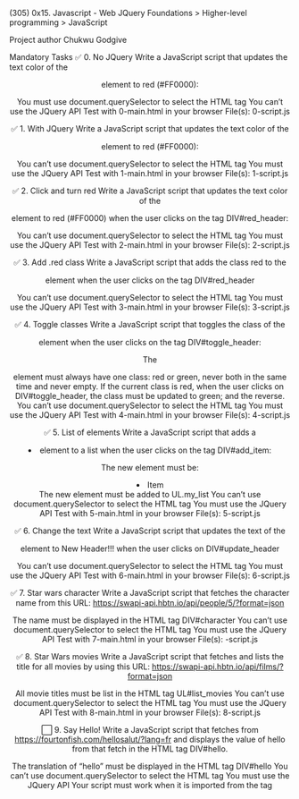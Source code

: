 (305) 0x15. Javascript - Web JQuery
Foundations > Higher-level programming > JavaScript

Project author
Chukwu Godgive

Mandatory Tasks
✅ 0. No JQuery
Write a JavaScript script that updates the text color of the <header> element to red (#FF0000):

You must use document.querySelector to select the HTML tag
You can’t use the JQuery API
Test with 0-main.html in your browser
File(s): 0-script.js

✅ 1. With JQuery
Write a JavaScript script that updates the text color of the <header> element to red (#FF0000):

You can’t use document.querySelector to select the HTML tag
You must use the JQuery API
Test with 1-main.html in your browser
File(s): 1-script.js

✅ 2. Click and turn red
Write a JavaScript script that updates the text color of the <header> element to red (#FF0000) when the user clicks on the tag DIV#red_header:

You can’t use document.querySelector to select the HTML tag
You must use the JQuery API
Test with 2-main.html in your browser
File(s): 2-script.js

✅ 3. Add .red class
Write a JavaScript script that adds the class red to the <header> element when the user clicks on the tag DIV#red_header

You can’t use document.querySelector to select the HTML tag
You must use the JQuery API
Test with 3-main.html in your browser
File(s): 3-script.js

✅ 4. Toggle classes
Write a JavaScript script that toggles the class of the <header> element when the user clicks on the tag DIV#toggle_header:

The <header> element must always have one class: red or green, never both in the same time and never empty.
If the current class is red, when the user clicks on DIV#toggle_header, the class must be updated to green; and the reverse.
You can’t use document.querySelector to select the HTML tag
You must use the JQuery API
Test with 4-main.html in your browser
File(s): 4-script.js

✅ 5. List of elements
Write a JavaScript script that adds a <li> element to a list when the user clicks on the tag DIV#add_item:

The new element must be: <li>Item</li>
The new element must be added to UL.my_list
You can’t use document.querySelector to select the HTML tag
You must use the JQuery API
Test with 5-main.html in your browser
File(s): 5-script.js

✅ 6. Change the text
Write a JavaScript script that updates the text of the <header> element to New Header!!! when the user clicks on DIV#update_header

You can’t use document.querySelector to select the HTML tag
You must use the JQuery API
Test with 6-main.html in your browser
File(s): 6-script.js

✅ 7. Star wars character
Write a JavaScript script that fetches the character name from this URL: https://swapi-api.hbtn.io/api/people/5/?format=json

The name must be displayed in the HTML tag DIV#character
You can’t use document.querySelector to select the HTML tag
You must use the JQuery API
Test with 7-main.html in your browser
File(s): -script.js

✅ 8. Star Wars movies
Write a JavaScript script that fetches and lists the title for all movies by using this URL: https://swapi-api.hbtn.io/api/films/?format=json

All movie titles must be list in the HTML tag UL#list_movies
You can’t use document.querySelector to select the HTML tag
You must use the JQuery API
Test with 8-main.html in your browser
File(s): 8-script.js

⬜ 9. Say Hello!
Write a JavaScript script that fetches from https://fourtonfish.com/hellosalut/?lang=fr and displays the value of hello from that fetch in the HTML tag DIV#hello.

The translation of “hello” must be displayed in the HTML tag DIV#hello
You can’t use document.querySelector to select the HTML tag
You must use the JQuery API
Your script must work when it is imported from the tag

